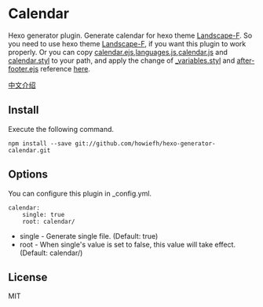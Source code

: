 # Calendar

Hexo generator plugin. Generate calendar for hexo theme [Landscape-F]. So you need to use hexo theme [Landscape-F], if you want this plugin to work properly. Or you can copy [calendar.ejs],[languages.js],[calendar.js] and [calendar.styl] to your path, and apply the change of [_variables.styl] and [after-footer.ejs] reference [here].

[中文介绍](http://howiefh.github.io/2016/04/29/hexo-s-calendar-plugin/)

## Install

Execute the following command.

```
npm install --save git://github.com/howiefh/hexo-generator-calendar.git
```

## Options

You can configure this plugin in _config.yml.

```
calendar:
    single: true
    root: calendar/
```
* single - Generate single file. (Default: true)
* root - When single's value is set to false, this value will take effect. (Default: calendar/)

## License

MIT

[Landscape-F]:https://github.com/howiefh/hexo-theme-landscape-f
[calendar.ejs]:https://github.com/howiefh/hexo-theme-landscape-f/blob/master/layout/_widget/calendar.ejs
[languages.js]:https://github.com/howiefh/hexo-theme-landscape-f/blob/master/source/js/languages.js
[calendar.js]:https://github.com/howiefh/hexo-theme-landscape-f/blob/master/source/js/calendar.js
[calendar.styl]:https://github.com/howiefh/hexo-theme-landscape-f/blob/master/source/css/_partial/calendar.styl
[_variables.styl]:https://github.com/howiefh/hexo-theme-landscape-f/blob/master/source/css/_variables.styl
[after-footer.ejs]:https://github.com/howiefh/hexo-theme-landscape-f/blob/master/layout/_partial/after-footer.ejs
[here]:https://github.com/howiefh/hexo-theme-landscape-f/compare/0.0.2...451796e
